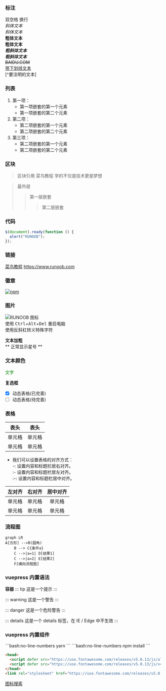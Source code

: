 ### 标注

双空格 换行  
_斜体文本_  
_斜体文本_  
**粗体文本**  
**粗体文本**  
**_粗斜体文本_**  
**_粗斜体文本_**  
~~BAIDU.COM~~  
<u>带下划线文本</u>  
[^要注明的文本]

### 列表

1. 第一项：
   - 第一项嵌套的第一个元素
   - 第一项嵌套的第二个元素
2. 第二项：
   - 第二项嵌套的第一个元素
   - 第二项嵌套的第二个元素
3. 第三项：
   - 第二项嵌套的第一个元素
   - 第二项嵌套的第二个元素

### 区块

> 区块引用
> 菜鸟教程
> 学的不仅是技术更是梦想

> 最外层
>
> > 第一层嵌套
> >
> > > 第二层嵌套

### 代码

```javascript
$(document).ready(function () {
  alert("RUNOOB");
});
```

### 链接

[菜鸟教程](https://www.runoob.com)
<https://www.runoob.com>

### 徽章

[![npm](https://img.shields.io/npm/v/typescript-plugin-css-modules)](https://www.npmjs.com/package/typescript-plugin-css-modules)

### 图片

![RUNOOB 图标](图片地址)  
使用 <kbd>Ctrl</kbd>+<kbd>Alt</kbd>+<kbd>Del</kbd> 重启电脑  
 使用反斜杠转义特殊字符

**文本加粗**  
\*\* 正常显示星号 \*\*

### 文本颜色

<font color="green">文字</font>

**复选框**

- [x] 动态表格(已完善)
- [ ] 动态表格(待完善)

### 表格

| 表头   | 表头   |
| ------ | ------ |
| 单元格 | 单元格 |
| 单元格 | 单元格 |

- 我们可以设置表格的对齐方式：  
  -: 设置内容和标题栏居右对齐。  
  :- 设置内容和标题栏居左对齐。  
  :-: 设置内容和标题栏居中对齐。

| 左对齐 | 右对齐 | 居中对齐 |
| :----- | -----: | :------: |
| 单元格 | 单元格 |  单元格  |
| 单元格 | 单元格 |  单元格  |

### 流程图

```mermaid
graph LR
A[方形] -->B(圆角)
    B --> C{条件a}
    C -->|a=1| D[结果1]
    C -->|a=2| E[结果2]
    F[横向流程图]
```

### vuepress 内置语法

**容器**
::: tip
这是一个提示
:::

::: warning
这是一个警告
:::

::: danger
这是一个危险警告
:::

::: details
这是一个 details 标签，在 IE / Edge 中不生效
:::

### vuepress 内置组件

<Badge type="tip" text="标签" vertical="top" />

<CodeGroup>
  <CodeGroupItem title="YARN">
  ```bash:no-line-numbers
  yarn
  ```
  </CodeGroupItem>
  <CodeGroupItem title="NPM" active>
  ```bash:no-line-numbers
  npm install
  ```
  </CodeGroupItem>
</CodeGroup>

```html
<head>
  <script defer src="https://use.fontawesome.com/releases/v5.0.13/js/all.js"></script>
  <script defer src="https://use.fontawesome.com/releases/v5.0.13/js/v4-shims.js"></script>
</head>
<link rel="stylesheet" href="https://use.fontawesome.com/releases/v5.0.13/css/all.css" />
```

[图标搜索](https://fontawesome.com/v5.15/icons?d=gallery&p=2&m=free)
